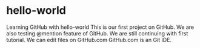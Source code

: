 # hello-world
Learning GitHub with hello-world
This is our first project on GitHub.
We are also testing @mention feature of GitHub.
We are still continuing with first tutorial.
We can edit files on GitHub.com GitHub.com is an Git IDE.
